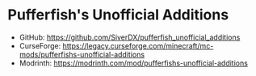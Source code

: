 # Pufferfish's Unofficial Additions

* GitHub: https://github.com/SiverDX/pufferfish_unofficial_additions
* CurseForge: https://legacy.curseforge.com/minecraft/mc-mods/pufferfishs-unofficial-additions
* Modrinth: https://modrinth.com/mod/pufferfishs-unofficial-additions